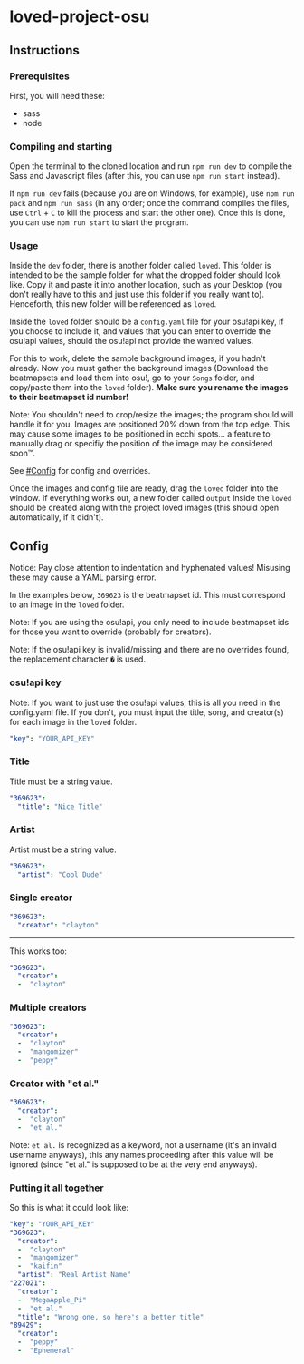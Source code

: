 # loved-project-osu

## Instructions

### Prerequisites

First, you will need these:

- sass
- node

### Compiling and starting

Open the terminal to the cloned location and run `npm run dev` to compile the Sass and Javascript files (after this, you can use `npm run start` instead).

If `npm run dev` fails (because you are on Windows, for example), use `npm run pack` and `npm run sass` (in any order; once the command compiles the files, use `Ctrl` + `C` to kill the process and start the other one). Once this is done, you can use `npm run start` to start the program.

### Usage

Inside the `dev` folder, there is another folder called `loved`. This folder is intended to be the sample folder for what the dropped folder should look like. Copy it and paste it into another location, such as your Desktop (you don't really have to this and just use this folder if you really want to). Henceforth, this new folder will be referenced as `loved`.

Inside the `loved` folder should be a `config.yaml` file for your osu!api key, if you choose to include it, and values that you can enter to override the osu!api values, should the osu!api not provide the wanted values.

For this to work, delete the sample background images, if you hadn't already. Now you must gather the background images (Download the beatmapsets and load them into osu!, go to your `Songs` folder, and copy/paste them into the `loved` folder). **Make sure you rename the images to their beatmapset id number!**

Note: You shouldn't need to crop/resize the images; the program should will handle it for you. Images are positioned 20% down from the top edge. This may cause some images to be positioned in ecchi spots... a feature to manually drag or specifiy the position of the image may be considered soon:tm:.

See [#Config](#config) for config and overrides.

Once the images and config file are ready, drag the `loved` folder into the window. If everything works out, a new folder called `output` inside the `loved` should be created along with the project loved images (this should open automatically, if it didn't).

## Config

Notice: Pay close attention to indentation and hyphenated values! Misusing these may cause a YAML parsing error.

In the examples below, `369623` is the beatmapset id. This must correspond to an image in the `loved` folder.

Note: If you are using the osu!api, you only need to include beatmapset ids for those you want to override (probably for creators).

Note: If the osu!api key is invalid/missing and there are no overrides found, the replacement character `�` is used.

### osu!api key

Note: If you want to just use the osu!api values, this is all you need in the config.yaml file. If you don't, you must input the title, song, and creator(s) for each image in the `loved` folder.

```yaml
"key": "YOUR_API_KEY"
```

### Title

Title must be a string value.

```yaml
"369623":
  "title": "Nice Title"
```

### Artist

Artist must be a string value.

```yaml
"369623":
  "artist": "Cool Dude"
```

### Single creator

```yaml
"369623":
  "creator": "clayton"
```

---

This works too:

```yaml
"369623":
  "creator":
  -  "clayton"
```

### Multiple creators

```yaml
"369623":
  "creator":
  -  "clayton"
  -  "mangomizer"
  -  "peppy"
```

### Creator with "et al."

```yaml
"369623":
  "creator":
  -  "clayton"
  -  "et al."
```

Note: `et al.` is recognized as a keyword, not a username (it's an invalid username anyways), this any names proceeding after this value will be ignored (since "et al." is supposed to be at the very end anyways).

### Putting it all together

So this is what it could look like:

```yaml
"key": "YOUR_API_KEY"
"369623":
  "creator":
  -  "clayton"
  -  "mangomizer"
  -  "kaifin"
  "artist": "Real Artist Name"
"227021":
  "creator":
  -  "MegaApple_Pi"
  -  "et al."
  "title": "Wrong one, so here's a better title"
"89429":
  "creator":
  -  "peppy"
  -  "Ephemeral"
```
